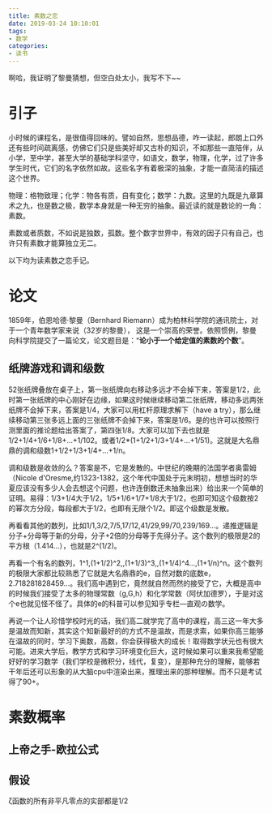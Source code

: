 ```yaml
---
title: 素数之恋
date: 2019-03-24 10:10:01
tags: 
- 数学
categories:
- 读书
---
```




啊哈，我证明了黎曼猜想，但空白处太小，我写不下~~

<!--more-->



# 引子



小时候的课程名，是很值得回味的。譬如自然，思想品德，咋一读起，郎朗上口外还有些时间疏离感，仿佛它们只是些美好却又古朴的知识，不如那些一直陪伴，从小学，至中学，甚至大学的基础学科坚守，如语文，数学，物理，化学，过了许多学生时代，它们的名字依然如故。这些名字有着极深的抽象，才能一直简洁的描述这个世界。

物理：格物致理；化学：物各有质，自有变化；数学：九数。这里的九既是九章算术之九，也是数之极，数学本身就是一种无穷的抽象。最近读的就是数论的一角：素数。

素数或者质数，不如说是独数，孤数。整个数字世界中，有效的因子只有自己，也许只有素数才能算独立无二。

以下均为读素数之恋手记。

# 论文

1859年，伯恩哈德·黎曼（Bernhard Riemann）成为柏林科学院的通讯院士，对于一个青年数学家来说（32岁的黎曼），
这是一个崇高的荣誉。依照惯例，黎曼向科学院提交了一篇论文，论文题目是：“**论小于一个给定值的素数的个数**”。



## 纸牌游戏和调和级数

52张纸牌叠放在桌子上，第一张纸牌向右移动多远才不会掉下来，答案是1/2，此时第一张纸牌的中心刚好在边缘，如果这时候继续移动第二张纸牌，移动多远两张纸牌不会掉下来，答案是1/4，大家可以用杠杆原理求解下（have a try），那么继续移动第三张多远上面的三张纸牌不会掉下来，答案是1/6。是的也许可以按照行测里面的推论题给出答案了，第四张1/8。大家可以加下去也就是1/2+1/4+1/6+1/8+...+1/102。或者1/2*(1+1/2+1/3+1/4+...+1/51)。这就是大名鼎鼎的调和级数1+1/2+1/3+1/4+...+1/n。

调和级数是收敛的么？答案是不，它是发散的。中世纪的晚期的法国学者奥雷姆（Nicole d'Oresme,约1323-1382，这个年代中国处于元末明初，想想当时的华夏应该没有多少人会去想这个问题，也许连倒数还未抽象出来）给出来一个简单的证明。易得：1/3+1/4大于1/2，1/5+1/6+1/7+1/8大于1/2，也即可知这个级数按2的幂次方分段，每段都大于1/2，也即有无限个1/2。即这个级数是发散。

再看看其他的数列，比如1/1,3/2,7/5,17/12,41/29,99/70,239/169…。递推逻辑是分子+分母等于新的分母，分子+2倍的分母等于先得分子。这个数列的极限是2的平方根（1.414...），也就是2^(1/2)。

再看一个有名的数列，1^1,(1+1/2)^2,,(1+1/3)^3,,(1+1/4)^4...,(1+1/n)^n。这个数列的极限大家都比较熟悉了它就是大名鼎鼎的e，自然对数的底数e，2.718281828459...。我们高中遇到它，竟然就自然而然的接受了它，大概是高中的时候我们接受了太多的物理常数（g,G,h）和化学常数（阿伏加德罗），于是对这个e也就见怪不怪了。具体的e的科普可以参见知乎专栏—直观の数学。

再说一个让人珍惜学校时光的话，我们高二就学完了高中的课程，高三这一年大多是温故而知新，其实这个知新最好的的方式不是温故，而是求索，如果你高三能够在温故的同时，学习下奥数，高数，你会获得极大的成长！取得数学状元也有很大可能。进来大学后，教学方式和学习环境变化巨大，这时候如果可以重来我希望能好好的学习数学（我们学校是微积分，线代，复变），是那种充分的理解，能够若干年后还可以形象的从大脑cpu中渲染出来，推理出来的那种理解。而不只是考试得了90+。









# 素数概率



## 上帝之手-欧拉公式





## 假设

ζ函数的所有非平凡零点的实部都是1/2





